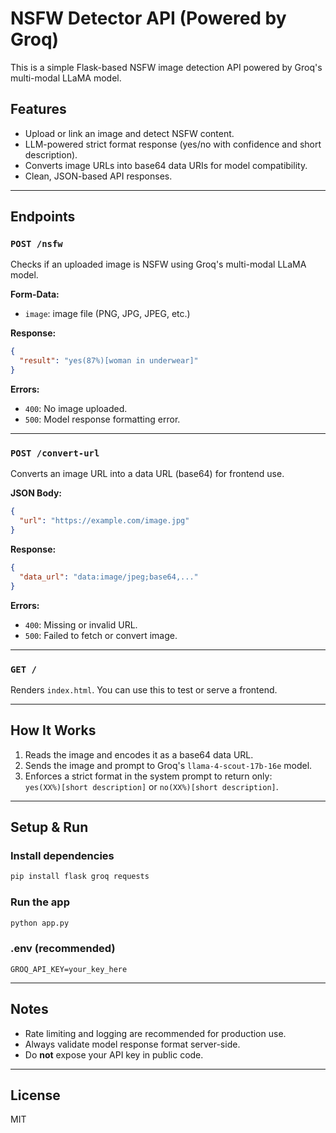# NSFW Detector API (Powered by Groq)

This is a simple Flask-based NSFW image detection API powered by Groq's multi-modal LLaMA model.

## Features

- Upload or link an image and detect NSFW content.
- LLM-powered strict format response (yes/no with confidence and short description).
- Converts image URLs into base64 data URIs for model compatibility.
- Clean, JSON-based API responses.

---

## Endpoints

### `POST /nsfw`

Checks if an uploaded image is NSFW using Groq's multi-modal LLaMA model.

**Form-Data:**
- `image`: image file (PNG, JPG, JPEG, etc.)

**Response:**
```json
{
  "result": "yes(87%)[woman in underwear]"
}
```

**Errors:**
- `400`: No image uploaded.
- `500`: Model response formatting error.

---

### `POST /convert-url`

Converts an image URL into a data URL (base64) for frontend use.

**JSON Body:**
```json
{
  "url": "https://example.com/image.jpg"
}
```

**Response:**
```json
{
  "data_url": "data:image/jpeg;base64,..."
}
```

**Errors:**
- `400`: Missing or invalid URL.
- `500`: Failed to fetch or convert image.

---

### `GET /`

Renders `index.html`. You can use this to test or serve a frontend.

---

## How It Works

1. Reads the image and encodes it as a base64 data URL.
2. Sends the image and prompt to Groq's `llama-4-scout-17b-16e` model.
3. Enforces a strict format in the system prompt to return only:  
   `yes(XX%)[short description]` or `no(XX%)[short description]`.

---

## Setup & Run

### Install dependencies
```bash
pip install flask groq requests
```

### Run the app
```bash
python app.py
```

### .env (recommended)
```env
GROQ_API_KEY=your_key_here
```

---

## Notes

- Rate limiting and logging are recommended for production use.
- Always validate model response format server-side.
- Do **not** expose your API key in public code.

---

## License

MIT
